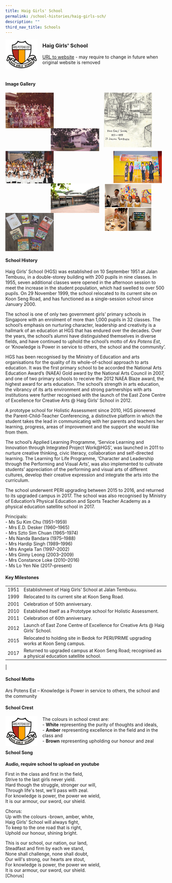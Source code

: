 ```yaml
---
title: Haig Girls' School
permalink: /school-histories/haig-girls-sch/
description: ""
third_nav_title: Schools
---
```

<img src="/images/haiggirls1.png" style="width:20%;margin-right:15px;" align = "left">

### **Haig Girls' School**
[URL to website](https://haiggirls.moe.edu.sg/) - may require to change in future when original website is removed

<br clear="left">

#### **Image Gallery**

<p><a href="https://d1yxymztqoj7qn.amplifyapp.com/images/haiggirls2.jpg">  
<img src="/images/haiggirls2.jpg" style="width:30%;margin-right:15px;" align = "left">
</a></p>

<p><a href="https://d1yxymztqoj7qn.amplifyapp.com/images/haiggirls3.jpg">  
<img src="/images/haiggirls3.jpg" style="width:30%;margin-right:45px;" align = "right">
</a></p>

<p><a href="https://d1yxymztqoj7qn.amplifyapp.com/images/haiggirls4.jpg">  
<img src="/images/haiggirls4.jpg" style="width:30%;margin-right:15px;" align = "right">
</a></p>

<p><a href="https://d1yxymztqoj7qn.amplifyapp.com/images/haiggirls6.jpg">  
<img src="/images/haiggirls6.jpg" style="width:30%;margin-right:15px;" align = "right">
</a></p>

<p><a href="https://d1yxymztqoj7qn.amplifyapp.com/images/haiggirls5.jpg">  
<img src="/images/haiggirls5.jpg" style="width:30%;margin-right:15px;" align = "left">
</a></p>

<p><a href="https://d1yxymztqoj7qn.amplifyapp.com/images/haiggirls9.jpg">  
<img src="/images/haiggirls9.jpg" style="width:30%;margin-right:45px;" align = "right">
</a></p>

<p><a href="https://d1yxymztqoj7qn.amplifyapp.com/images/haiggirls7.jpg">  
<img src="/images/haiggirls7.jpg" style="width:30%;margin-right:15px;" align = "right">
</a></p>

<p><a href="https://d1yxymztqoj7qn.amplifyapp.com/images/haiggirls8.jpeg">  
<img src="/images/haiggirls8.jpeg" style="width:30%;margin-right:15px;" align = "left">
</a></p>

<br clear="left">

#### **School History**
Haig Girls’ School (HGS) was established on 10 September 1951 at Jalan Tembusu, in a double-storey building with 200 pupils in nine classes. In 1955, seven additional classes were opened in the afternoon session to meet the increase in the student population, which had swelled to over 500 pupils. On 29 November 1999, the school relocated to its current site on Koon Seng Road, and has functioned as a single-session school since January 2000. 

The school is one of only two government girls’ primary schools in Singapore with an enrolment of more than 1,000 pupils in 32 classes. The school’s emphasis on nurturing character, leadership and creativity is a hallmark of an education at HGS that has endured over the decades. Over the years, the school’s alumni have distinguished themselves in diverse fields, and have continued to uphold the school’s motto of _Ars Potens Est_, or ‘Knowledge is Power in service to others, the school and the community’.

HGS has been recognised by the Ministry of Education and arts organisations for the quality of its whole-of-school approach to arts education. It was the first primary school to be accorded the National Arts Education Award’s (NAEA) Gold award by the National Arts Council in 2007, and one of two primary schools to receive the 2012 NAEA Blaze award, the highest award for arts education. The school’s strength in arts education, the vibrancy of its arts environment and strong partnerships with arts institutions were further recognised with the launch of the East Zone Centre of Excellence for Creative Arts @ Haig Girls’ School in 2012.

A prototype school for Holistic Assessment since 2010, HGS pioneered the Parent-Child-Teacher Conferencing, a distinctive platform in which the student takes the lead in communicating with her parents and teachers her learning, progress, areas of improvement and the support she would like from them. 

The school’s Applied Learning Programme, ‘Service Learning and Innovation through Integrated Project Work@HGS’, was launched in 2011 to nurture creative thinking, civic literacy, collaboration and self-directed learning. The Learning for Life Programme, ‘Character and Leadership through the Performing and Visual Arts’, was also implemented to cultivate students’ appreciation of the performing and visual arts of different cultures, develop their creative expression and integrate the arts into the curriculum.

The school underwent PERI upgrading between 2015 to 2016, and returned to its upgraded campus in 2017. The school was also recognised by Ministry of Education’s Physical Education and Sports Teacher Academy as a physical education satellite school in 2017.

Principals:<br>
\- Ms Su Kim Chu (1951–1959)<br>
\- Mrs E.D. Desker (1960–1965)<br>
\- Mrs Szto Sim Chuan (1965–1974)<br>
\- Ms Nanda Bandara (1975–1988)<br>
\- Mrs Hardip Singh (1989–1996)<br>
\- Mrs Angela Tan (1997–2002)<br>
\- Mrs Ginny Leong (2003–2009)<br>
\- Mrs Constance Loke (2010–2016)<br>
\- Ms Lo Yen Nie (2017–present)

#### **Key Milestones**

|  |  |
|:---:|---|
| 1951 | Establishment of Haig Girls’ School at Jalan Tembusu. |
| 1999 | Relocated to its current site at Koon Seng Road. |
| 2001 | Celebration of 50th anniversary. |
| 2010 | Established itself as a Prototype school for Holistic Assessment. |
| 2011 | Celebration of 60th anniversary. |
| 2012 | Launch of East Zone Centre of Excellence for Creative Arts @ Haig Girls’ School. |
| 2015 | Relocated to holding site in Bedok for PERI/PRIME upgrading works at Koon Seng campus. |
| 2017 | Returned to upgraded campus at Koon Seng Road; recognised as a physical education satellite school. |
|

#### **School Motto**
Ars Potens Est – Knowledge is Power in service to others, the school and the community

#### **School Crest**
<img src="/images/haiggirls1.png" style="width:20%;margin-right:15px;" align = "left">

The colours in school crest are:<br>
\- **White** representing the purity of thoughts and ideals,<br>
\- **Amber** representing excellence in the field and in the class and<br>
\- **Brown** representing upholding our honour and zeal

#### **School Song**
**Audio, require school to upload on youtube**

First in the class and first in the field,<br>
Strive to the last girls never yield.<br>
Hard though the struggle, stronger our will,<br>
Through life's test, we'll pass with zeal.<br>
For knowledge is power, the power we wield,<br>
It is our armour, our sword, our shield.

Chorus:<br>
Up with the colours -brown, amber, white,<br>
Haig Girls' School will always fight,<br>
To keep to the one road that is right,<br>
Uphold our honour, shining bright.

This is our school, our nation, our land,<br>
Steadfast and firm by each we stand,<br>
None shall challenge, none shall doubt,<br>
Our will's strong, our hearts are stout,<br>
For knowledge is power, the power we wield,<br>
It is our armour, our sword, our shield.<br>
\[Chorus\]